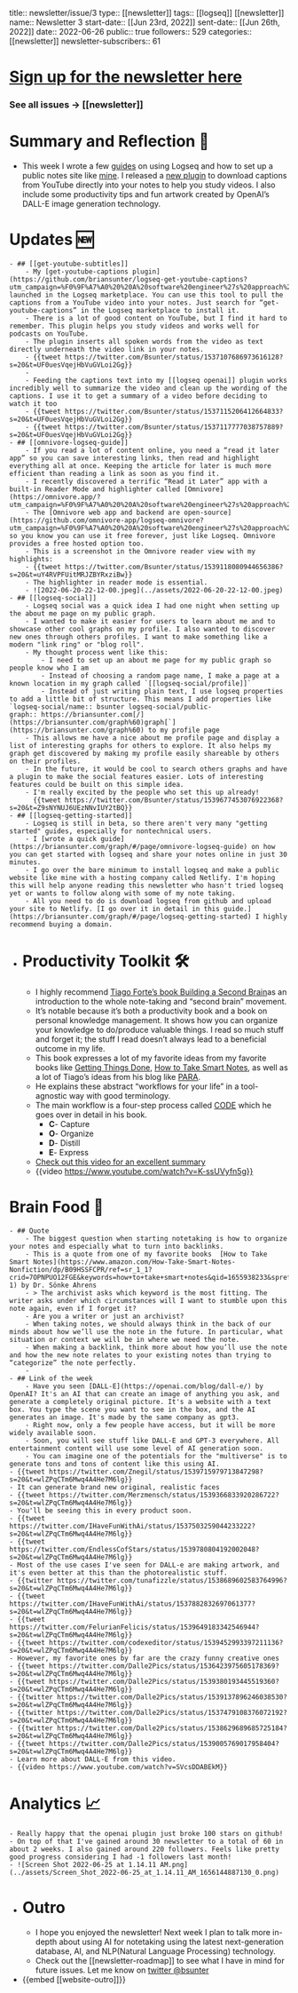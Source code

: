 title:: newsletter/issue/3
type:: [[newsletter]]
tags:: [[logseq]] [[newsletter]]
name:: Newsletter 3
start-date:: [[Jun 23rd, 2022]]
sent-date:: [[Jun 26th, 2022]]
date:: 2022-06-26
public:: true
followers:: 529
categories:: [[newsletter]]
newsletter-subscribers:: 61

#  [Sign up for the newsletter here](https://www.getrevue.co/profile/bsunter/issues/weekly-newsletter-of-brian-sunter-issue-1-1220479)
### See all issues -> [[newsletter]]
# Summary and Reflection 🤔
- This week I wrote a few [guides](https://briansunter.com/graph/?utm_campaign=%F0%9F%A7%A0%20%20A%20software%20engineer%27s%20approach%20to%20learning&utm_medium=email&utm_source=Revue%20newsletter#/page/logseq-getting-started) on using Logseq and how to set up a public notes site like [mine](https://briansunter.com/graph/?utm_campaign=%F0%9F%A7%A0%20%20A%20software%20engineer%27s%20approach%20to%20learning&utm_medium=email&utm_source=Revue%20newsletter#/page/newsletter-3). I released a [new plugin](https://github.com/briansunter/logseq-get-youtube-captions?utm_campaign=%F0%9F%A7%A0%20%20A%20software%20engineer%27s%20approach%20to%20learning&utm_medium=email&utm_source=Revue%20newsletter) to download captions from YouTube directly into your notes to help you study videos. I also include some productivity tips and fun artwork created by OpenAI’s DALL-E image generation technology.
# Updates 🆕
	- ## [[get-youtube-subtitles]]
		- My [get-youtube-captions plugin](https://github.com/briansunter/logseq-get-youtube-captions?utm_campaign=%F0%9F%A7%A0%20%20A%20software%20engineer%27s%20approach%20to%20learning&utm_medium=email&utm_source=Revue%20newsletter) launched in the Logseq marketplace. You can use this tool to pull the captions from a YouTube video into your notes. Just search for “get-youtube-captions” in the Logseq marketplace to install it.
		- There is a lot of good content on YouTube, but I find it hard to remember. This plugin helps you study videos and works well for podcasts on YouTube.
		- The plugin inserts all spoken words from the video as text directly underneath the video link in your notes.
		- {{tweet https://twitter.com/Bsunter/status/1537107686973616128?s=20&t=UF0uesVqejHbVuGVLoi2Gg}}
		-
		- Feeding the captions text into my [[logseq openai]] plugin works incredibly well to summarize the video and clean up the wording of the captions. I use it to get a summary of a video before deciding to watch it too
		- {{tweet https://twitter.com/Bsunter/status/1537115206412664833?s=20&t=UF0uesVqejHbVuGVLoi2Gg}}
		- {{tweet https://twitter.com/Bsunter/status/1537117777038757889?s=20&t=UF0uesVqejHbVuGVLoi2Gg}}
	- ## [[omnivore-logseq-guide]]
		- If you read a lot of content online, you need a “read it later app” so you can save interesting links, then read and highlight everything all at once. Keeping the article for later is much more efficient than reading a link as soon as you find it.
		- I recently discovered a terrific “Read it Later” app with a built-in Reader Mode and highlighter called [Omnivore](https://omnivore.app/?utm_campaign=%F0%9F%A7%A0%20%20A%20software%20engineer%27s%20approach%20to%20learning&utm_medium=email&utm_source=Revue%20newsletter).
		- The [Omnivore web app and backend are open-source](https://github.com/omnivore-app/logseq-omnivore?utm_campaign=%F0%9F%A7%A0%20%20A%20software%20engineer%27s%20approach%20to%20learning&utm_medium=email&utm_source=Revue%20newsletter), so you know you can use it free forever, just like Logseq. Omnivore provides a free hosted option too.
		- This is a screenshot in the Omnivore reader view with my highlights:
		- {{tweet https://twitter.com/Bsunter/status/1539118080944656386?s=20&t=uY4RVPFUitMRJZBYRxziBw}}
		- The highlighter in reader mode is essential.
		- ![2022-06-20-22-12-00.jpeg](../assets/2022-06-20-22-12-00.jpeg)
	- ## [[logseq-social]]
		- Logseq social was a quick idea I had one night when setting up the about me page on my public graph.
		- I wanted to make it easier for users to learn about me and to showcase other cool graphs on my profile. I also wanted to discover new ones through others profiles. I want to make something like a modern "link ring" or "blog roll".
		- My thought process went like this:
			- I need to set up an about me page for my public graph so people know who I am
			- Instead of choosing a random page name, I make a page at a known location in my graph called `[[logseq-social/profile]]`
			- Instead of just writing plain text, I use logseq properties to add a little bit of structure. This means I add properties like `logseq-social/name:: bsunter logseq-social/public-graph:: https://briansunter.com[/](https://briansunter.com/graph%60)graph[`](https://briansunter.com/graph%60) to my profile page
		- This allows me have a nice about me profile page and display a list of interesting graphs for others to explore. It also helps my graph get discovered by making my profile easily shareable by others on their profiles.
		- In the future, it would be cool to search others graphs and have a plugin to make the social features easier. Lots of interesting features could be built on this simple idea.
		- I'm really excited by the people who set this up already!
		  {{tweet https://twitter.com/Bsunter/status/1539677453076922368?s=20&t=Z9sNYNUJ6UEzNNvIUY2tBQ}}
	- ## [[logseq-getting-started]]
		- Logseq is still in beta, so there aren't very many "getting started" guides, especially for nontechnical users.
		- I [wrote a quick guide](https://briansunter.com/graph/#/page/omnivore-logseq-guide) on how you can get started with logseq and share your notes online in just 30 minutes.
		- I go over the bare minimum to install logseq and make a public website like mine with a hosting company called Netlify. I'm hoping this will help anyone reading this newsletter who hasn't tried logseq yet or wants to follow along with some of my note taking.
		- All you need to do is download logseq from github and upload your site to Netlify. [I go over it in detail in this guide.](https://briansunter.com/graph/#/page/logseq-getting-started) I highly recommend buying a domain.
- # Productivity Toolkit 🛠️
	- I highly recommend [Tiago Forte’s book Building a Second Brain](https://www.amazon.com/Building-Second-Brain-Organize-Potential-ebook/dp/B09LVVN9L3/ref=tmm_kin_swatch_0?_encoding=UTF8&qid=&sr=&utm_campaign=%F0%9F%A7%A0%20%20A%20software%20engineer%27s%20approach%20to%20learning&utm_medium=email&utm_source=Revue%20newsletter)as an introduction to the whole note-taking and “second brain” movement.
	- It’s notable because it’s both a productivity book and a book on personal knowledge management. It shows how you can organize your knowledge to do/produce valuable things. I read so much stuff and forget it; the stuff I read doesn’t always lead to a beneficial outcome in my life.
	- This book expresses a lot of my favorite ideas from my favorite books like [Getting Things Done](https://www.amazon.com/Getting-Things-Done-Stress-Free-Productivity/dp/0142000280/ref=sr_1_3?crid=1D3GB109D9S16&keywords=getting%20things%20done&qid=1655938205&sprefix=getting%20things%20done%2Caudible%2C116&sr=8-3&utm_campaign=%F0%9F%A7%A0%20%20A%20software%20engineer%27s%20approach%20to%20learning&utm_medium=email&utm_source=Revue%20newsletter), [How to Take Smart Notes](https://www.amazon.com/How-Take-Smart-Notes-Nonfiction/dp/B09HSSFCPR/ref=sr_1_1?crid=7OPNPUO12FGE&keywords=how%20to%20take%20smart%20notes&qid=1655938233&sprefix=how%20to%20take%20smart%20note%2Caps%2C115&sr=8-1&utm_campaign=%F0%9F%A7%A0%20%20A%20software%20engineer%27s%20approach%20to%20learning&utm_medium=email&utm_source=Revue%20newsletter), as well as a lot of Tiago’s ideas from his blog like [PARA](https://fortelabs.co/blog/para?utm_campaign=%F0%9F%A7%A0%20%20A%20software%20engineer%27s%20approach%20to%20learning&utm_medium=email&utm_source=Revue%20newsletter).
	- He explains these abstract “workflows for your life” in a tool-agnostic way with good terminology.
	- The main workflow is a four-step process called [CODE](https://www.keepproductive.com/blog/how-to-build-a-second-brain?utm_campaign=%F0%9F%A7%A0%20%20A%20software%20engineer%27s%20approach%20to%20learning&utm_medium=email&utm_source=Revue%20newsletter) which he goes over in detail in his book.
		- **C**- Capture
		- **O**- Organize
		- **D**- Distill
		- **E**- Express
	- [Check out this video for an excellent summary](https://www.youtube.com/watch?utm_campaign=%F0%9F%A7%A0%20%20A%20software%20engineer%27s%20approach%20to%20learning&utm_medium=email&utm_source=Revue%20newsletter&v=K-ssUVyfn5g)
	- {{video  https://www.youtube.com/watch?v=K-ssUVyfn5g}}
# Brain Food 🧠
	- ## Quote
		- The biggest question when starting notetaking is how to organize your notes and especially what to turn into backlinks.
		- This is a quote from one of my favorite books  [How to Take Smart Notes](https://www.amazon.com/How-Take-Smart-Notes-Nonfiction/dp/B09HSSFCPR/ref=sr_1_1?crid=7OPNPUO12FGE&keywords=how+to+take+smart+notes&qid=1655938233&sprefix=how+to+take+smart+note%2Caps%2C115&sr=8-1) by Dr. Sönke Ahrens
		- > The archivist asks which keyword is the most fitting. The writer asks under which circumstances will I want to stumble upon this note again, even if I forget it?
		- Are you a writer or just an archivist?
		- When taking notes, we should always think in the back of our minds about how we’ll use the note in the future. In particular, what situation or context we will be in where we need the note.
		- When making a backlink, think more about how you’ll use the note and how the new note relates to your existing notes than trying to “categorize” the note perfectly.
		-
	- ## Link of the week
		- Have you seen [DALL-E](https://openai.com/blog/dall-e/) by OpenAI? It's an AI that can create an image of anything you ask, and generate a completely original picture. It's a website with a text box. You type the scene you want to see in the box, and the AI generates an image. It's made by the same company as gpt3.
		- Right now, only a few people have access, but it will be more widely available soon.
		- Soon, you will see stuff like DALL-E and GPT-3 everywhere. All entertainment content will use some level of AI generation soon.
		- You can imagine one of the potentials for the "multiverse" is to generate tons and tons of content like this using AI.
	- {{tweet https://twitter.com/Znegil/status/1539715979713847298?s=20&t=wlZPqCTm6Mwq4A4He7M6lg}}
	- It can generate brand new original, realistic faces
	- {{tweet https://twitter.com/Merzmensch/status/1539366833920286722?s=20&t=wlZPqCTm6Mwq4A4He7M6lg}}
	- You'll be seeing this in every product soon.
	- {{tweet https://twitter.com/IHaveFunWithAi/status/1537503259044233222?s=20&t=wlZPqCTm6Mwq4A4He7M6lg}}
	- {{tweet https://twitter.com/EndlessCofStars/status/1539780804192002048?s=20&t=wlZPqCTm6Mwq4A4He7M6lg}}
	- Most of the use cases I've seen for DALL-e are making artwork, and it's even better at this than the photorealistic stuff.
	- {{twitter https://twitter.com/tunafizzle/status/1538689602583764996?s=20&t=wlZPqCTm6Mwq4A4He7M6lg}}
	- {{tweet https://twitter.com/IHaveFunWithAi/status/1537882832697061377?s=20&t=wlZPqCTm6Mwq4A4He7M6lg}}
	- {{tweet https://twitter.com/FelurianFelicis/status/1539649183342546944?s=20&t=wlZPqCTm6Mwq4A4He7M6lg}}
	- {{tweet https://twitter.com/codexeditor/status/1539452993397211136?s=20&t=wlZPqCTm6Mwq4A4He7M6lg}}
	- However, my favorite ones by far are the crazy funny creative ones
	- {{tweet https://twitter.com/Dalle2Pics/status/1536423975605178369?s=20&t=wlZPqCTm6Mwq4A4He7M6lg}}
	- {{tweet https://twitter.com/Dalle2Pics/status/1539380193445519360?s=20&t=wlZPqCTm6Mwq4A4He7M6lg}}
	- {{twitter https://twitter.com/Dalle2Pics/status/1539137896246038530?s=20&t=wlZPqCTm6Mwq4A4He7M6lg}}
	- {{twitter https://twitter.com/Dalle2Pics/status/1537479108376072192?s=20&t=wlZPqCTm6Mwq4A4He7M6lg}}
	- {{twitter https://twitter.com/Dalle2Pics/status/1538629689685725184?s=20&t=wlZPqCTm6Mwq4A4He7M6lg}}
	- {{tweet https://twitter.com/Dalle2Pics/status/1539005769017958404?s=20&t=wlZPqCTm6Mwq4A4He7M6lg}}
	- Learn more about DALL-E from this video.
	- {{video https://www.youtube.com/watch?v=SVcsDDABEkM}}
# Analytics 📈
	- Really happy that the openai plugin just broke 100 stars on github!
	- On top of that I've gained around 30 newsletter to a total of 60 in about 2 weeks. I also gained around 220 followers. Feels like pretty good progress considering I had -1 followers last month!
	- ![Screen Shot 2022-06-25 at 1.14.11 AM.png](../assets/Screen_Shot_2022-06-25_at_1.14.11_AM_1656144887130_0.png)
- # Outro
	- I hope you enjoyed the newsletter! Next week I plan to talk more in-depth about using AI for notetaking using the latest next-generation database, AI, and NLP(Natural Language Processing) technology.
	- Check out the [[newsletter-roadmap]] to see what I have in mind for future issues. Let me know on [twitter @bsunter](https://twitter.com)
- {{embed [[website-outro]]}}